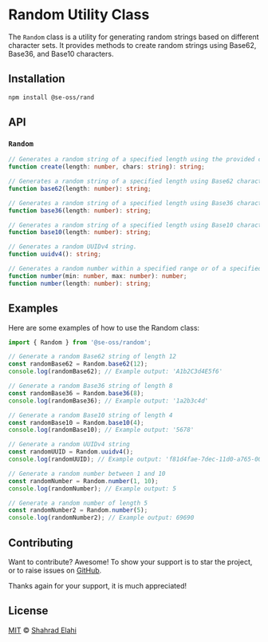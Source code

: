 # Random Utility Class

The `Random` class is a utility for generating random strings based on different character sets. It provides methods to create random strings using Base62, Base36, and Base10 characters.

## Installation

```bash
npm install @se-oss/rand
```

## API

### `Random`

```typescript
// Generates a random string of a specified length using the provided characters.
function create(length: number, chars: string): string;

// Generates a random string of a specified length using Base62 characters (A-Z, a-z, 0-9).
function base62(length: number): string;

// Generates a random string of a specified length using Base36 characters (a-z, 0-9).
function base36(length: number): string;

// Generates a random string of a specified length using Base10 characters (0-9).
function base10(length: number): string;

// Generates a random UUIDv4 string.
function uuidv4(): string;

// Generates a random number within a specified range or of a specified length.
function number(min: number, max: number): number;
function number(length: number): string;
```

## Examples

Here are some examples of how to use the Random class:

```typescript
import { Random } from '@se-oss/random';

// Generate a random Base62 string of length 12
const randomBase62 = Random.base62(12);
console.log(randomBase62); // Example output: 'A1b2C3d4E5f6'

// Generate a random Base36 string of length 8
const randomBase36 = Random.base36(8);
console.log(randomBase36); // Example output: '1a2b3c4d'

// Generate a random Base10 string of length 4
const randomBase10 = Random.base10(4);
console.log(randomBase10); // Example output: '5678'

// Generate a random UUIDv4 string
const randomUUID = Random.uuidv4();
console.log(randomUUID); // Example output: 'f81d4fae-7dec-11d0-a765-00a0c91e6bf6'

// Generate a random number between 1 and 10
const randomNumber = Random.number(1, 10);
console.log(randomNumber); // Example output: 5

// Generate a random number of length 5
const randomNumber2 = Random.number(5);
console.log(randomNumber2); // Example output: 69690
```

## Contributing

Want to contribute? Awesome! To show your support is to star the project, or to raise issues on [GitHub](https://github.com/shahradelahi/rand).

Thanks again for your support, it is much appreciated!

## License

[MIT](/LICENSE) © [Shahrad Elahi](https://github.com/shahradelahi)
